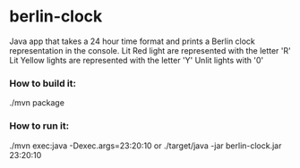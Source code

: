 # berlin-clock
Java app that takes a 24 hour time format and prints a Berlin clock representation in the console.
Lit Red light are represented with the letter 'R'
Lit Yellow lights are represented with the letter 'Y'
Unlit lights with '0'

### How to build it:

  ./mvn package

### How to run it:

  ./mvn exec:java -Dexec.args=23:20:10 or
  ./target/java -jar berlin-clock.jar 23:20:10



